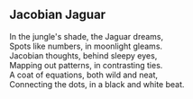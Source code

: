 ## Jacobian Jaguar

In the jungle's shade, the Jaguar dreams,  
Spots like numbers, in moonlight gleams.  
Jacobian thoughts, behind sleepy eyes,  
Mapping out patterns, in contrasting ties.  
A coat of equations, both wild and neat,  
Connecting the dots, in a black and white beat.  